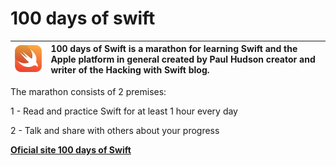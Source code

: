 # 100 days of swift 

![Swift logo](Resources/logo.png) | 100 days of Swift is a marathon for learning Swift and the Apple platform in general created by Paul Hudson creator and writer of the Hacking with Swift blog.
:--------- | :------

 The marathon consists of 2 premises:

1 - Read and practice Swift for at least 1 hour every day

2 - Talk and share with others about your progress


[**Oficial site 100 days of Swift**](https://www.hackingwithswift.com/100)



